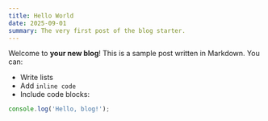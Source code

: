 ```yaml
---
title: Hello World
date: 2025-09-01
summary: The very first post of the blog starter.
---
```


Welcome to **your new blog**! This is a sample post written in Markdown. You can:

- Write lists
- Add `inline code`
- Include code blocks:

```js
console.log('Hello, blog!');